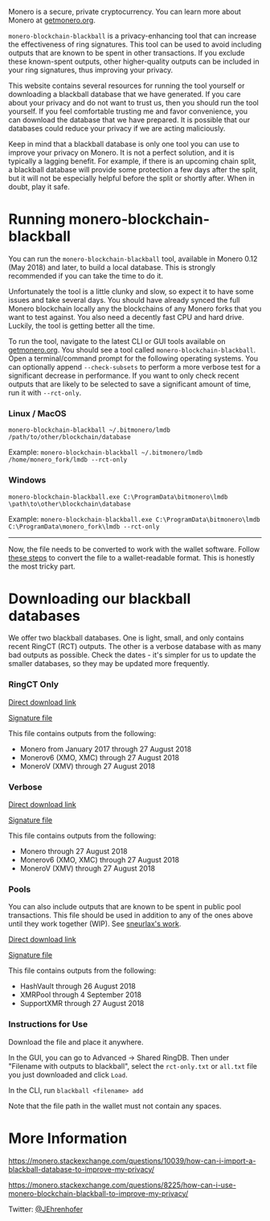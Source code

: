Monero is a secure, private cryptocurrency. You can learn more about Monero at [getmonero.org](https://getmonero.org).

`monero-blockchain-blackball` is a privacy-enhancing tool that can increase the effectiveness of ring signatures. This tool can be used to avoid including outputs that are known to be spent in other transactions. If you exclude these known-spent outputs, other higher-quality outputs can be included in your ring signatures, thus improving your privacy.

This website contains several resources for running the tool yourself or downloading a blackball database that we have generated. If you care about your privacy and do not want to trust us, then you should run the tool yourself. If you feel comfortable trusting me and favor convenience, you can download the database that we have prepared. It is possible that our databases could reduce your privacy if we are acting maliciously.

Keep in mind that a blackball database is only one tool you can use to improve your privacy on Monero. It is not a perfect solution, and it is typically a lagging benefit. For example, if there is an upcoming chain split, a blackball database will provide some protection a few days after the split, but it will not be especially helpful before the split or shortly after. When in doubt, play it safe.

# Running monero-blockchain-blackball

You can run the `monero-blockchain-blackball` tool, available in Monero 0.12 (May 2018) and later, to build a local database. This is strongly recommended if you can take the time to do it.

Unfortunately the tool is a little clunky and slow, so expect it to have some issues and take several days. You should have already synced the full Monero blockchain locally any the blockchains of any Monero forks that you want to test against. You also need a decently fast CPU and hard drive. Luckily, the tool is getting better all the time.

To run the tool, navigate to the latest CLI or GUI tools available on [getmonero.org](https://getmonero.org/downloads). You should see a tool called `monero-blockchain-blackball`. Open a terminal/command prompt for the following operating systems. You can optionally append `--check-subsets` to perform a more verbose test for a significant decrease in performance. If you want to only check recent outputs that are likely to be selected to save a significant amount of time, run it with `--rct-only`.

### Linux / MacOS

`monero-blockchain-blackball ~/.bitmonero/lmdb /path/to/other/blockchain/database`

Example: `monero-blockchain-blackball ~/.bitmonero/lmdb /home/monero_fork/lmdb --rct-only`

### Windows

`monero-blockchain-blackball.exe C:\ProgramData\bitmonero\lmdb \path\to\other\blockchain\database`

Example: `monero-blockchain-blackball.exe C:\ProgramData\bitmonero\lmdb C:\ProgramData\monero_fork\lmdb --rct-only`

---

Now, the file needs to be converted to work with the wallet software. Follow [these steps](https://monero.stackexchange.com/questions/10042/how-can-i-convert-a-blackball-lmdb-database-into-a-wallet-readable-format) to convert the file to a wallet-readable format. This is honestly the most tricky part.

# Downloading our blackball databases

We offer two blackball databases. One is light, small, and only contains recent RingCT (RCT) outputs. The other is a verbose database with as many bad outputs as possible. Check the dates - it's simpler for us to update the smaller databases, so they may be updated more frequently.

### RingCT Only

[Direct download link](https://drive.google.com/uc?export=download&id=1r1h9hEVzJN5XsUnsCnfGesWmzovRE3Qo)

[Signature file](https://drive.google.com/uc?export=download&id=1-HCabvc9CNQnb87msJFrbSwx83OKPCbc)

This file contains outputs from the following:

* Monero from January 2017 through 27 August 2018
* Monerov6 (XMO, XMC) through 27 August 2018
* MoneroV (XMV) through 27 August 2018

### Verbose

[Direct download link](https://drive.google.com/uc?export=download&id=1zPer9BqsIno8ZI_RMQuRFehiAdx8kbyZ)

[Signature file](https://drive.google.com/uc?export=download&id=1yr0yhWSmK4Ng1IAY8RDlY048OAZ0uoQo)

This file contains outputs from the following:

* Monero through 27 August 2018
* Monerov6 (XMO, XMC) through 27 August 2018
* MoneroV (XMV) through 27 August 2018

### Pools

You can also include outputs that are known to be spent in public pool transactions. This file should be used in addition to any of the ones above until they work together (WIP). See [sneurlax's work](https://github.com/sneurlax/xmreuse).

[Direct download link](https://drive.google.com/uc?export=download&id=1bFHsAXkN01tElcjU2dtJuLtqMCU_lDuk)

[Signature file](https://drive.google.com/uc?export=download&id=1xbcmvm2v1l-DVARghCgGInYfz_B3m2gl)

This file contains outputs from the following:

* HashVault through 26 August 2018
* XMRPool through 4 September 2018
* SupportXMR through 27 August 2018

### Instructions for Use

Download the file and place it anywhere.

In the GUI, you can go to Advanced -> Shared RingDB. Then under "Filename with outputs to blackball", select the `rct-only.txt` or `all.txt` file you just downloaded and click `Load`.

In the CLI, run `blackball <filename> add`

Note that the file path in the wallet must not contain any spaces.

# More Information

https://monero.stackexchange.com/questions/10039/how-can-i-import-a-blackball-database-to-improve-my-privacy/

https://monero.stackexchange.com/questions/8225/how-can-i-use-monero-blockchain-blackball-to-improve-my-privacy/

Twitter: [@JEhrenhofer](https://twitter.com/JEhrenhofer)
